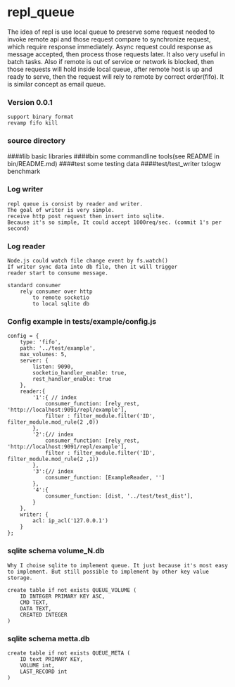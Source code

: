 repl_queue
==========
The idea of repl is use local queue to preserve some request needed to 
invoke remote api and those request compare to synchronize request,
which require response immediately. Async request could response as 
message accepted, then process those requests later. It also very useful
in batch tasks.
Also if remote is out of service or network is blocked,
then those requests will hold inside
local queue, after remote host is up and ready to serve, then the 
request will rely to remote by correct order(fifo).
It is similar concept as email queue.
### Version 0.0.1 
    support binary format
    revamp fifo kill 
    
### source directory
####lib
    basic libraries
####bin
    some commandline tools(see README in bin/README.md)
####test
    some testing data
####test/test_writer
     txlogw benchmark
### Log writer
    repl queue is consist by reader and writer.
    The goal of writer is very simple. 
    receive http post request then insert into sqlite.
    Because it's so simple, It could accept 1000req/sec. (commit 1's per second)
    
### Log reader
    Node.js could watch file change event by fs.watch()
    If writer sync data into db file, then it will trigger
    reader start to consume message. 
  
    standard consumer 
        rely consumer over http
            to remote socketio
            to local sqlite db

### Config example in tests/example/config.js
    config = {
        type: 'fifo',
        path: '../test/example',
        max_volumes: 5,
        server: {
            listen: 9090,
            socketio_handler_enable: true,
            rest_handler_enable: true 
        },
        reader:{
            '1':{ // index
                consumer_function: [rely_rest, 'http://localhost:9091/repl/example'],
                filter : filter_module.filter('ID', filter_module.mod_rule(2 ,0))
            },
            '2':{// index
                consumer_function: [rely_rest, 'http://localhost:9091/repl/example'],
                filter : filter_module.filter('ID', filter_module.mod_rule(2 ,1))
            },
            '3':{// index
                consumer_function: [ExampleReader, '']
            },
            '4':{
                consumer_function: [dist, '../test/test_dist'],
            }
        },
        writer: {
            acl: ip_acl('127.0.0.1')
        }
    };

### sqlite schema volume_N.db
    Why I choise sqlite to implement queue. It just because it's most easy 
    to implement. But still possible to implement by other key value storage.

    create table if not exists QUEUE_VOLUME (
        ID INTEGER PRIMARY KEY ASC,
        CMD TEXT,
        DATA TEXT,
        CREATED INTEGER
    )

### sqlite schema metta.db
    create table if not exists QUEUE_META (
        ID text PRIMARY KEY,
        VOLUME int,
        LAST_RECORD int
    )

